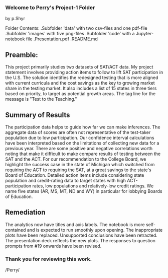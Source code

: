 ### Welcome to Perry's Project-1 Folder
by p.Shyr

Folder Contents:
.Subfolder 'data' with two csv-files and one pdf-file
.Subfolder 'images' with five png-files
.Subfolder 'code' with a Jupyter-notebook file
.Presentation.pdf
.README.md

## Preamble:
This project primarily studies two datasets of SAT/ACT data.
My project statement involves providing action items to follow to lift SAT participation in the U.S.
The solution identifies the redesigned testing that is more aligned with current curricula and the cost savings as the key to growing market share in the testing market.  It also includes a list of 15 states in three tiers based on priority, to target as potential growth areas.  The tag line for the message is "Test to the Teaching."

## Summary of Results
The participation data helps to guide how far we can make inferences.  The aggregate data of scores are often not representative of the test-taker population due to low participation.  Our confidence interval calculations have been interpreted based on the limitations of collecting new data for a previous year.  There are some positive and negative correlations worth noting that make it difficult to make compare results of testing between the SAT and the ACT.
For our recommendation to the College Board, we highlight the success case in the state of Michigan which switched from requiring the ACT to requiring the SAT, at a great savings to the state's Board of Education.  Detailed action items include considering state population and credit-rating data to target states with high ACT-participation rates, low populations and relatively-low credit ratings.  We name five states (AR, MS, MT, ND and WY) in particular for lobbying Boards of Education.

## Remediation
The analytics now have titles and axis labels.
The notebook is more self-contained and is expected to run smoothly upon opening.
The inappropriate plots have been replaced.
Unsupported conclusions have been retracted.
The presentation deck reflects the new plots.
The responses to question prompts from #19 onwards have been revised.

### Thank you for reviewing this work.

/Perry/
